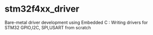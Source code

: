 # stm32f4xx_driver
Bare-metal driver development using Embedded C : Writing drivers for STM32 GPIO,I2C, SPI,USART from scratch